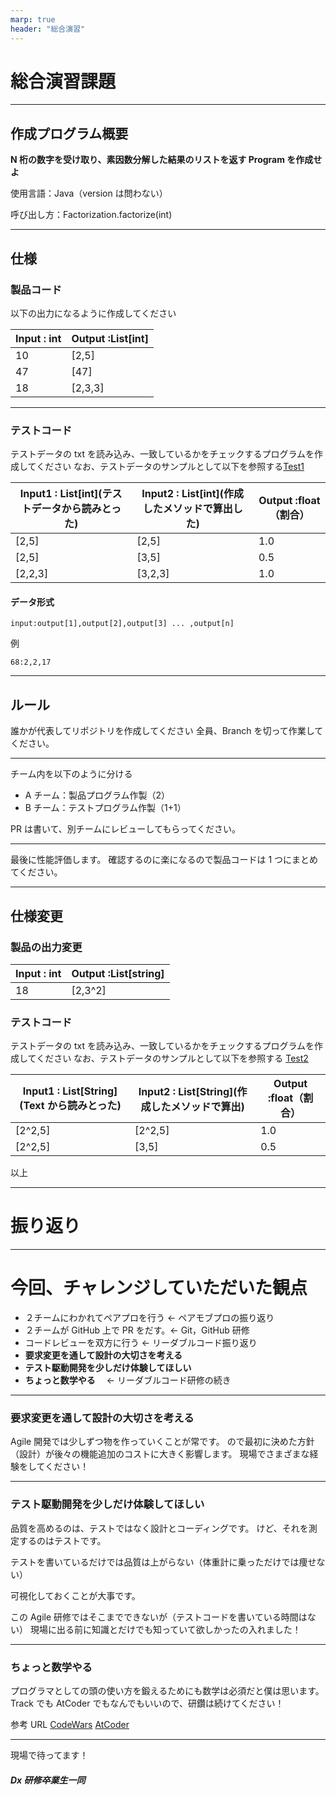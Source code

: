 ```yaml
---
marp: true
header: "総合演習"
---
```


<style>
{
    font-size: 20px;
}
</style>

# 総合演習課題

---

## 作成プログラム概要

**N 桁の数字を受け取り、素因数分解した結果のリストを返す Program を作成せよ**

使用言語：Java（version は問わない）

呼び出し方：Factorization.factorize(int)

---

## 仕様

### 製品コード

以下の出力になるように作成してください

| Input : int | Output :List[int] |
| ----------- | ----------------- |
| 10          | [2,5]             |
| 47          | [47]              |
| 18          | [2,3,3]           |

---

### テストコード

テストデータの txt を読み込み、一致しているかをチェックするプログラムを作成してください
なお、テストデータのサンプルとして以下を参照する[Test1]()

| Input1 : List[int]\(テストデータから読みとった) | Input2 : List[int]\(作成したメソッドで算出した) | Output :float（割合） |
| ----------------------------------------------- | ----------------------------------------------- | --------------------- |
| [2,5]                                           | [2,5]                                           | 1.0                   |
| [2,5]                                           | [3,5]                                           | 0.5                   |
| [2,2,3]                                         | [3,2,3]                                         | 1.0                   |

#### データ形式

```
input:output[1],output[2],output[3] ... ,output[n]
```

例

```
68:2,2,17
```

---

## ルール

誰かが代表してリポジトリを作成してください
全員、Branch を切って作業してください。

---

チーム内を以下のように分ける

- A チーム：製品プログラム作製（2）
- B チーム：テストプログラム作製（1+1）

PR は書いて、別チームにレビューしてもらってください。

---

最後に性能評価します。
確認するのに楽になるので製品コードは 1 つにまとめてください。

---

## 仕様変更

### 製品の出力変更

| Input : int | Output :List[string] |
| ----------- | -------------------- |
| 18          | [2,3^2]              |

### テストコード

テストデータの txt を読み込み、一致しているかをチェックするプログラムを作成してください
なお、テストデータのサンプルとして以下を参照する [Test2]()

| Input1 : List[String]\(Text から読みとった) | Input2 : List[String]\(作成したメソッドで算出) | Output :float（割合） |
| ------------------------------------------- | ---------------------------------------------- | --------------------- |
| [2^2,5]                                     | [2^2,5]                                        | 1.0                   |
| [2^2,5]                                     | [3,5]                                          | 0.5                   |

以上

---

# 振り返り

---

# 今回、チャレンジしていただいた観点

- ２チームにわかれてペアプロを行う ← ペアモブプロの振り返り
- ２チームが GitHub 上で PR をだす。← Git，GitHub 研修
- コードレビューを双方に行う ← リーダブルコード振り返り
- **要求変更を通して設計の大切さを考える**
- **テスト駆動開発を少しだけ体験してほしい**
- **ちょっと数学やる**　 ← リーダブルコード研修の続き

---

### 要求変更を通して設計の大切さを考える

Agile 開発では少しずつ物を作っていくことが常です。
ので最初に決めた方針（設計）が後々の機能追加のコストに大きく影響します。
現場でさまざまな経験をしてください！

---

### テスト駆動開発を少しだけ体験してほしい

品質を高めるのは、テストではなく設計とコーディングです。
けど、それを測定するのはテストです。

テストを書いているだけでは品質は上がらない（体重計に乗っただけでは痩せない）

可視化しておくことが大事です。

この Agile 研修ではそこまでできないが（テストコードを書いている時間はない）
現場に出る前に知識とだけでも知っていて欲しかったの入れました！

---

### ちょっと数学やる

プログラマとしての頭の使い方を鍛えるためにも数学は必須だと僕は思います。
Track でも AtCoder でもなんでもいいので、研鑽は続けてください！

参考 URL
[CodeWars](https://www.codewars.com/)
[AtCoder](https://atcoder.jp/?lang=ja)

---

現場で待ってます！

##### Dx 研修卒業生一同
